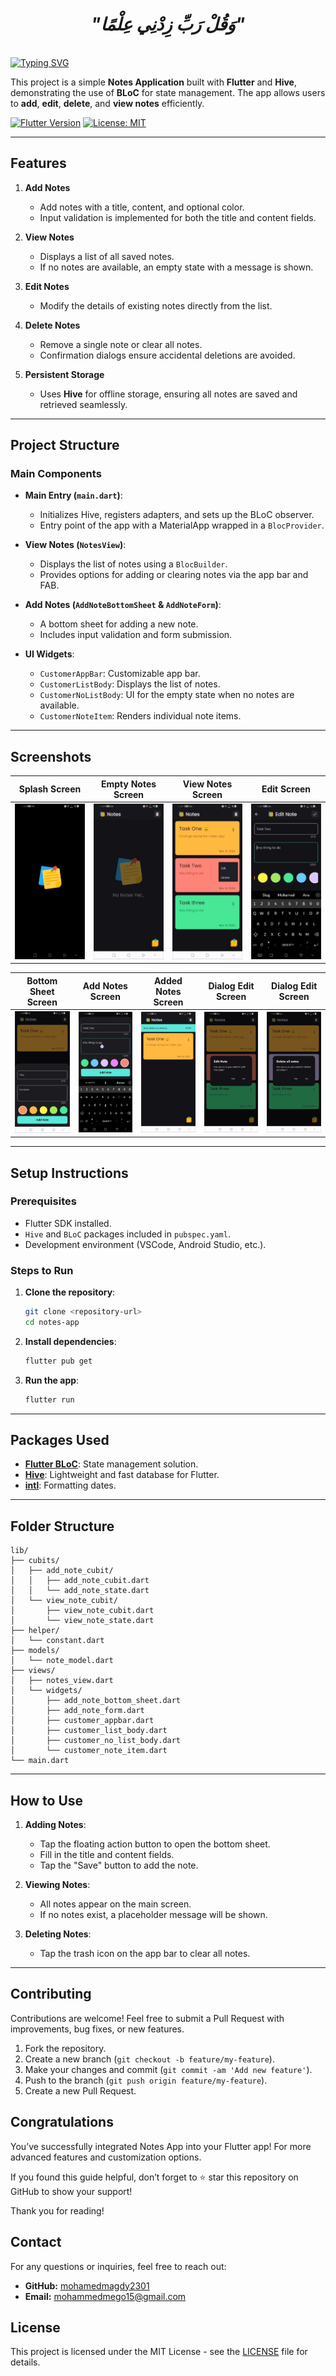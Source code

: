 <div align="center">

# *"وَقُلْ رَبِّ زِدْنِي عِلْمًا"*

</div>
<br clear="both">
<a href="https://git.io/typing-svg"><img src="https://readme-typing-svg.demolab.com?font=Protest+Guerrilla&weight=900&size=45&pause=1000&color=F78918&width=835&height=100&lines=Notes+App+%F0%9F%98%8A%E2%9C%8C%EF%B8%8F" alt="Typing SVG" /></a>
<br clear="both">


This project is a simple **Notes Application** built with **Flutter** and **Hive**, demonstrating the use of **BLoC** for state management. The app allows users to **add**, **edit**, **delete**, and **view notes** efficiently.

[![Flutter Version](https://img.shields.io/badge/Flutter-v3.0-blue.svg)](https://flutter.dev/)
[![License: MIT](https://img.shields.io/badge/License-MIT-yellow.svg)](https://opensource.org/licenses/MIT)

---


## Features

1. **Add Notes**  
   - Add notes with a title, content, and optional color.
   - Input validation is implemented for both the title and content fields.

2. **View Notes**  
   - Displays a list of all saved notes.
   - If no notes are available, an empty state with a message is shown.

3. **Edit Notes**  
   - Modify the details of existing notes directly from the list.

4. **Delete Notes**  
   - Remove a single note or clear all notes.
   - Confirmation dialogs ensure accidental deletions are avoided.

5. **Persistent Storage**  
   - Uses **Hive** for offline storage, ensuring all notes are saved and retrieved seamlessly.

---

## Project Structure

### Main Components

- **Main Entry (`main.dart`)**: 
  - Initializes Hive, registers adapters, and sets up the BLoC observer.
  - Entry point of the app with a MaterialApp wrapped in a `BlocProvider`.

- **View Notes (`NotesView`)**:
  - Displays the list of notes using a `BlocBuilder`.
  - Provides options for adding or clearing notes via the app bar and FAB.

- **Add Notes (`AddNoteBottomSheet` & `AddNoteForm`)**:
  - A bottom sheet for adding a new note.
  - Includes input validation and form submission.

- **UI Widgets**:
  - `CustomerAppBar`: Customizable app bar.
  - `CustomerListBody`: Displays the list of notes.
  - `CustomerNoListBody`: UI for the empty state when no notes are available.
  - `CustomerNoteItem`: Renders individual note items.

---

## Screenshots

| Splash Screen | Empty Notes Screen | View Notes Screen | Edit Screen |
|---|---|---|---|
| ![Screenshot](assets/screenshots/splash.png) | ![Screenshot](assets/screenshots/emptyNotse.png) | ![Screenshot](assets/screenshots/view_notes.png)  | ![Screenshot](assets/screenshots/edit_notes.png)  |

| Bottom Sheet Screen | Add Notes Screen | Added Notes Screen | Dialog Edit Screen | Dialog Edit Screen |
|---|---|---|---|---|
| ![Screenshot](assets/screenshots/bottom_sheet.png) | ![Screenshot](assets/screenshots/bottom_sheet_add_notes.png) | ![Screenshot](assets/screenshots/add_notes.png)  |  ![Screenshot](assets/screenshots/dialog_edit.png) |  ![Screenshot](assets/screenshots/dialog_delete.png)|

---

## Setup Instructions

### Prerequisites

- Flutter SDK installed.
- `Hive` and `BLoC` packages included in `pubspec.yaml`.
- Development environment (VSCode, Android Studio, etc.).

### Steps to Run

1. **Clone the repository**:  
   ```bash
   git clone <repository-url>
   cd notes-app
   ```

2. **Install dependencies**:  
   ```bash
   flutter pub get
   ```

3. **Run the app**:  
   ```bash
   flutter run
   ```

---

## Packages Used

- **[Flutter BLoC](https://pub.dev/packages/flutter_bloc)**: State management solution.
- **[Hive](https://pub.dev/packages/hive)**: Lightweight and fast database for Flutter.
- **[intl](https://pub.dev/packages/intl)**: Formatting dates.

---

## Folder Structure

```
lib/
├── cubits/
│   ├── add_note_cubit/
│   │   ├── add_note_cubit.dart
│   │   └── add_note_state.dart
│   └── view_note_cubit/
│       ├── view_note_cubit.dart
│       └── view_note_state.dart
├── helper/
│   └── constant.dart
├── models/
│   └── note_model.dart
├── views/
│   ├── notes_view.dart
│   └── widgets/
│       ├── add_note_bottom_sheet.dart
│       ├── add_note_form.dart
│       ├── customer_appbar.dart
│       ├── customer_list_body.dart
│       ├── customer_no_list_body.dart
│       └── customer_note_item.dart
└── main.dart
```

---

## How to Use

1. **Adding Notes**:  
   - Tap the floating action button to open the bottom sheet.
   - Fill in the title and content fields.
   - Tap the "Save" button to add the note.

2. **Viewing Notes**:  
   - All notes appear on the main screen.
   - If no notes exist, a placeholder message will be shown.

3. **Deleting Notes**:  
   - Tap the trash icon on the app bar to clear all notes.

---

## Contributing

Contributions are welcome! Feel free to submit a Pull Request with improvements, bug fixes, or new features.

1. Fork the repository.
2. Create a new branch (`git checkout -b feature/my-feature`).
3. Make your changes and commit (`git commit -am 'Add new feature'`).
4. Push to the branch (`git push origin feature/my-feature`).
5. Create a new Pull Request.

## Congratulations

You’ve successfully integrated Notes App into your Flutter app! For more advanced features and customization options.

If you found this guide helpful, don’t forget to ⭐ star this repository on GitHub to show your support!

Thank you for reading!

## Contact

For any questions or inquiries, feel free to reach out:

- **GitHub:** [mohamedmagdy2301](https://github.com/mohamedmagdy2301)
- **Email:** [mohammedmego15@gmail.com](mohammedmego15@gmail.com)

## License

This project is licensed under the MIT License - see the [LICENSE](LICENSE) file for details.
